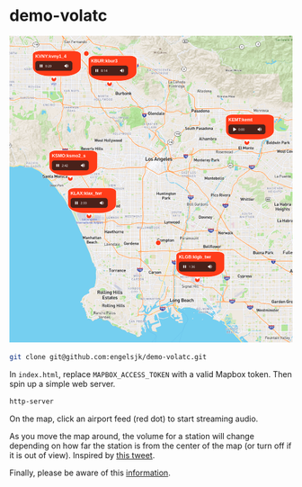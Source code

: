 # demo-volatc

![](volatc.png)

```bash
git clone git@github.com:engelsjk/demo-volatc.git
```

In ```index.html```, replace ```MAPBOX_ACCESS_TOKEN``` with a valid Mapbox token. Then spin up a simple web server.

```bash
http-server
```

On the map, click an airport feed (red dot) to start streaming audio.

As you move the map around, the volume for a station will change depending on how far the station is from the center of the map (or turn off if it is out of view). Inspired by [this tweet](https://twitter.com/morganherlocker/status/1519905348995280898).

Finally, please be aware of this [information](https://www.liveatc.net/legal/).
